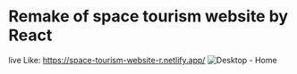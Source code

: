 # Remake of space tourism website by React
live Like: https://space-tourism-website-r.netlify.app/
![Desktop - Home](https://github.com/AhmedElgafy/space-tourism-website-react/assets/90569783/1248ffc6-5a96-4879-9c90-ba4ea2ea8af8)

